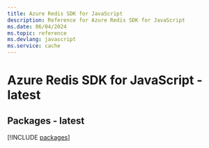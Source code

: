 ```yaml
---
title: Azure Redis SDK for JavaScript
description: Reference for Azure Redis SDK for JavaScript
ms.date: 06/04/2024
ms.topic: reference
ms.devlang: javascript
ms.service: cache
---
```

# Azure Redis SDK for JavaScript - latest
## Packages - latest
[!INCLUDE [packages](redis-index.md)]